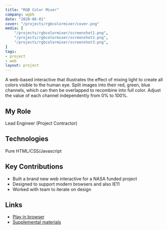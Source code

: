 ```yaml
---
title: "RGB Color Mixer"
company: wgbh
date: "2020-06-01"
cover: "/projects/rgbcolormixer/cover.png"
media: [
    "/projects/rgbcolormixer/screenshot1.png",
    "/projects/rgbcolormixer/screenshot2.png",
    "/projects/rgbcolormixer/screenshot3.png",
]
tags:
- project
- web
layout: project
---
```


A web-based interactive that illustrates the effect of mixing light to create all colors visible to the human eye. Split images into their red, green, blue channels, which can then be overlapped to recombine into full color. Adjust the value of each channel independently from 0% to 100%.

## My Role
Lead Engineer (Project Contractor)

## Technologies
Pure HTML/CSS/Javascript

## Key Contributions
* Built a brand new web interactive for a NASA funded project
* Designed to support modern browsers and also IE11
* Worked with team to iterate on design

## Links
* [Play in browser](https://contrib.pbslearningmedia.org/WGBH/buac20/buac20-int-rgbcoloradd/index.html)
* [Supplemental materials](https://kcts9.pbslearningmedia.org/resource/buac20-68-sci-ps-primarycolors/explore-primary-colors-of-light/)